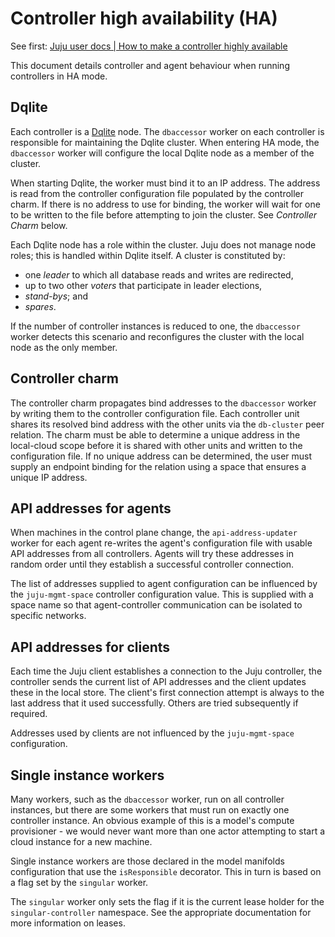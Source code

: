 # Controller high availability (HA)

See first: [Juju user docs | How to make a controller highly available]

This document details controller and agent behaviour when running controllers 
in
HA mode.

## Dqlite

Each controller is a [Dqlite] node. The `dbaccessor` worker on each controller is 
responsible for maintaining the Dqlite cluster. When entering HA mode, the 
`dbaccessor` worker will configure the local Dqlite node as a member of the 
cluster.

When starting Dqlite, the worker must bind it to an IP address. The address is 
read from the controller configuration file populated by the controller charm. 
If there is no address to use for binding, the worker will wait for one to be
written to the file before attempting to join the cluster. 
See _Controller Charm_ below.

Each Dqlite node has a role within the cluster. Juju does not manage node 
roles; this is handled within Dqlite itself. A cluster is constituted by:
- one _leader_ to which all database reads and writes are redirected,
- up to two other _voters_ that participate in leader elections,
- _stand-bys_; and
- _spares_.

If the number of controller instances is reduced to one, the `dbaccessor` 
worker detects this scenario and reconfigures the cluster with the local node 
as the only member.

## Controller charm

The controller charm propagates bind addresses to the `dbaccessor` worker by 
writing them to the controller configuration file. Each controller unit shares 
its resolved bind address with the other units via the `db-cluster` peer 
relation. The charm must be able to determine a unique address in the 
local-cloud scope before it is shared with other units and written to the 
configuration file. If no unique address can be determined, the user must supply 
an endpoint binding for the relation using a space that ensures a unique IP 
address.

## API addresses for agents

When machines in the control plane change,  the `api-address-updater` worker
for each agent re-writes the agent's configuration file with usable API 
addresses from all controllers. Agents will try these addresses in random order
until they establish a successful controller connection.

The list of addresses supplied to agent configuration can be influenced by the
`juju-mgmt-space` controller configuration value. This is supplied with a space
name so that agent-controller communication can be isolated to specific 
networks.

## API addresses for clients

Each time the Juju client establishes a connection to the Juju controller, the
controller sends the current list of API addresses and the client updates these 
in the local store. The client's first connection attempt is always to the last 
address that it used successfully. Others are tried subsequently if required.

Addresses used by clients are not influenced by the `juju-mgmt-space` 
configuration.

## Single instance workers

Many workers, such as the `dbaccessor` worker, run on all controller instances,
but there are some workers that must run on exactly one controller instance. 
An obvious example of this is a model's compute provisioner - we would never 
want more than one actor attempting to start a cloud instance for a new 
machine.

Single instance workers are those declared in the model manifolds configuration
that use the `isResponsible` decorator. This in turn is based on a flag set by the
`singular` worker.

The `singular` worker only sets the flag if it is the current lease holder for 
the `singular-controller` namespace. See the appropriate documentation for more 
information on leases.

[Juju user docs | How to make a controller highly available]: https://juju.is/docs/juju/manage-controllers#heading--make-a-controller-highly-available
[Dqlite]: https://dqlite.io/